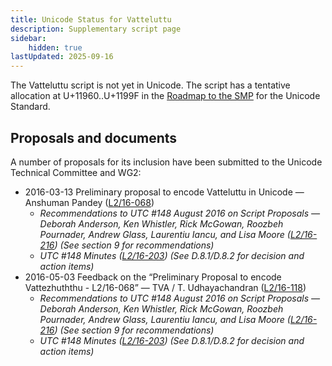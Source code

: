 ```yaml
---
title: Unicode Status for Vatteluttu
description: Supplementary script page
sidebar:
    hidden: true
lastUpdated: 2025-09-16
---
```


The Vatteluttu script is not yet in Unicode.  The script has a tentative allocation at U+11960..U+1199F in the [Roadmap to the SMP](http://www.unicode.org/roadmaps/smp/) for the Unicode Standard.

## Proposals and documents

A number of proposals for its inclusion have been submitted to the Unicode Technical Committee and WG2:
- 2016-03-13 Preliminary proposal to encode Vatteluttu in Unicode — Anshuman Pandey ([L2/16-068](http://www.unicode.org/cgi-bin/GetMatchingDocs.pl?L2/16-068))
  - _Recommendations to UTC #148 August 2016 on Script Proposals — Deborah Anderson, Ken Whistler, Rick McGowan, Roozbeh Pournader, Andrew Glass, Laurentiu Iancu, and Lisa Moore ([L2/16-216](http://www.unicode.org/cgi-bin/GetMatchingDocs.pl?L2/16-216)) (See section 9 for recommendations)_
  - _UTC #148 Minutes ([L2/16-203](http://www.unicode.org/cgi-bin/GetMatchingDocs.pl?L2/16-203)) (See D.8.1/D.8.2 for decision and action items)_
- 2016-05-03 Feedback on the “Preliminary Proposal to encode Vattezhuththu - L2/16-068” — TVA / T. Udhayachandran ([L2/16-118](http://www.unicode.org/cgi-bin/GetMatchingDocs.pl?L2/16-118))
  - _Recommendations to UTC #148 August 2016 on Script Proposals — Deborah Anderson, Ken Whistler, Rick McGowan, Roozbeh Pournader, Andrew Glass, Laurentiu Iancu, and Lisa Moore ([L2/16-216](http://www.unicode.org/cgi-bin/GetMatchingDocs.pl?L2/16-216)) (See section 9 for recommendations)_
  - _UTC #148 Minutes ([L2/16-203](http://www.unicode.org/cgi-bin/GetMatchingDocs.pl?L2/16-203)) (See D.8.1/D.8.2 for decision and action items)_
